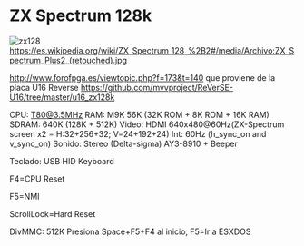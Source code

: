# ZX Spectrum 128k 

![zx128](https://user-images.githubusercontent.com/31018768/81352408-c74f2a80-90c6-11ea-8396-9087222a6d24.jpg)
https://es.wikipedia.org/wiki/ZX_Spectrum_128_%2B2#/media/Archivo:ZX_Spectrum_Plus2_(retouched).jpg

http://www.forofpga.es/viewtopic.php?f=173&t=140
que proviene de la placa U16 Reverse https://github.com/mvvproject/ReVerSE-U16/tree/master/u16_zx128k

CPU: T80@3.5MHz
		RAM: M9K 56K (32K ROM + 8K ROM + 16K RAM)
		SDRAM: 640K (128K + 512K)
		Video: HDMI 640x480@60Hz(ZX-Spectrum screen x2 = H:32+256+32; V=24+192+24)
		Int: 60Hz (h_sync_on and v_sync_on)
		Sonido: Stereo (Delta-sigma) AY3-8910 + Beeper
		
Teclado: USB HID Keyboard
    
F4=CPU Reset

F5=NMI
   
ScrollLock=Hard Reset

DivMMC: 512K Presiona Space+F5+F4 al inicio, F5=Ir a ESXDOS

